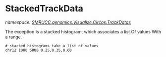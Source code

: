 ﻿# StackedTrackData
_namespace: [SMRUCC.genomics.Visualize.Circos.TrackDatas](./index.md)_

The exception Is a stacked histogram, which associates a list Of values With a range.
 
 ```
 # stacked histograms take a list of values
 chr12 1000 5000 0.25,0.35,0.60
 ```




